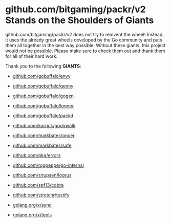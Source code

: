 # github.com/bitgaming/packr/v2 Stands on the Shoulders of Giants

github.com/bitgaming/packr/v2 does not try to reinvent the wheel! Instead, it uses the already great wheels developed by the Go community and puts them all together in the best way possible. Without these giants, this project would not be possible. Please make sure to check them out and thank them for all of their hard work.

Thank you to the following **GIANTS**:


* [github.com/gobuffalo/envy](https://godoc.org/github.com/gobuffalo/envy)

* [github.com/gobuffalo/genny](https://godoc.org/github.com/gobuffalo/genny)

* [github.com/gobuffalo/gogen](https://godoc.org/github.com/gobuffalo/gogen)

* [github.com/gobuffalo/logger](https://godoc.org/github.com/gobuffalo/logger)

* [github.com/gobuffalo/packd](https://godoc.org/github.com/gobuffalo/packd)

* [github.com/karrick/godirwalk](https://godoc.org/github.com/karrick/godirwalk)

* [github.com/markbates/oncer](https://godoc.org/github.com/markbates/oncer)

* [github.com/markbates/safe](https://godoc.org/github.com/markbates/safe)

* [github.com/pkg/errors](https://godoc.org/github.com/pkg/errors)

* [github.com/rogpeppe/go-internal](https://godoc.org/github.com/rogpeppe/go-internal)

* [github.com/sirupsen/logrus](https://godoc.org/github.com/sirupsen/logrus)

* [github.com/spf13/cobra](https://godoc.org/github.com/spf13/cobra)

* [github.com/stretchr/testify](https://godoc.org/github.com/stretchr/testify)

* [golang.org/x/sync](https://godoc.org/golang.org/x/sync)

* [golang.org/x/tools](https://godoc.org/golang.org/x/tools)
